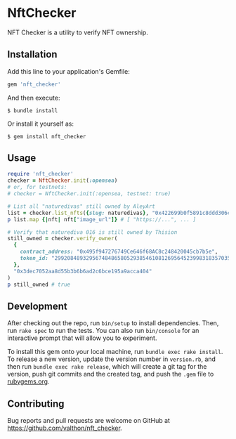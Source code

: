 # NftChecker

NFT Checker is a utility to verify NFT ownership.

## Installation

Add this line to your application's Gemfile:

```ruby
gem 'nft_checker'
```

And then execute:

    $ bundle install

Or install it yourself as:

    $ gem install nft_checker

## Usage

```ruby
require 'nft_checker'
checker = NftChecker.init(:opensea)
# or, for testnets:
# checker = NftChecker.init(:opensea, testnet: true)

# List all "naturedivas" still owned by AleyArt
list = checker.list_nfts({slug: naturedivas}, "0x422699b0f5891c8ddd306c08d9856032264c5e8e" )
p list.map {|nft| nft["image_url"]} # [ "https://...", ... ]

# Verify that naturediva 016 is still owned by Thision
still_owned = checker.verify_owner(
  {
    contract_address: "0x495f947276749Ce646f68AC8c248420045cb7b5e",
    token_id: "29920848932956748486580529385461081269564523998318357035541486687674930561025"
  },
  "0x3dec7052aa8d55b3b6b6ad2c6bce195a9acca404"
)
p still_owned # true
```

## Development

After checking out the repo, run `bin/setup` to install dependencies. Then, run `rake spec` to run the tests. You can also run `bin/console` for an interactive prompt that will allow you to experiment.

To install this gem onto your local machine, run `bundle exec rake install`. To release a new version, update the version number in `version.rb`, and then run `bundle exec rake release`, which will create a git tag for the version, push git commits and the created tag, and push the `.gem` file to [rubygems.org](https://rubygems.org).

## Contributing

Bug reports and pull requests are welcome on GitHub at https://github.com/valthon/nft_checker.
